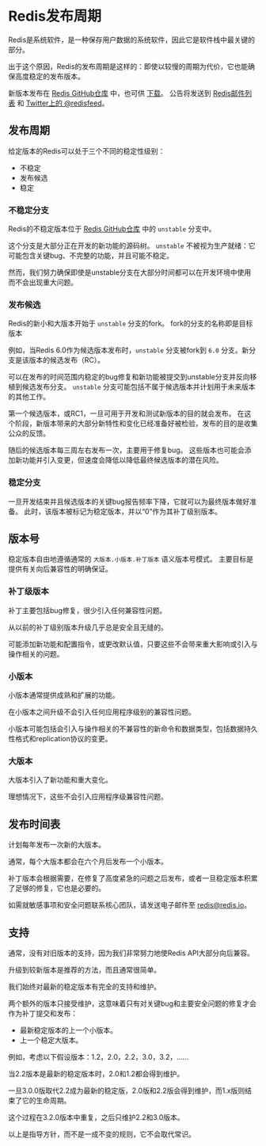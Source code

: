 Redis发布周期
===

Redis是系统软件，是一种保存用户数据的系统软件，因此它是软件栈中最关键的部分。

出于这个原因，Redis的发布周期是这样的：即使以较慢的周期为代价，它也能确保高度稳定的发布版本。

新版本发布在 [Redis GitHub仓库](http://github.com/redis/redis) 中，也可供 [下载](https://redis.io/download)。
公告将发送到 [Redis邮件列表](http://groups.google.com/group/redis-db) 和 [Twitter上的 @redisfeed](https://twitter.com/redisfeed)。

发布周期
---

给定版本的Redis可以处于三个不同的稳定性级别：

* 不稳定
* 发布候选
* 稳定

### 不稳定分支

Redis的不稳定版本位于 [Redis GitHub仓库](http://github.com/redis/redis) 中的 `unstable` 分支中。

这个分支是大部分正在开发的新功能的源码树。
`unstable` 不被视为生产就绪：它可能包含关键bug、不完整的功能，并且可能不稳定。

然而，我们努力确保即使是unstable分支在大部分时间都可以在开发环境中使用而不会出现重大问题。

### 发布候选

Redis的新小和大版本开始于 `unstable` 分支的fork。
fork的分支的名称即是目标版本

例如，当Redis 6.0作为候选版本发布时，`unstable` 分支被fork到 `6.0` 分支。新分支是该版本的候选发布（RC）。

可以在发布的时间范围内稳定的bug修复和新功能被提交到unstable分支并反向移植到候选发布分支。
`unstable` 分支可能包括不属于候选版本并计划用于未来版本的其他工作。

第一个候选版本，或RC1，一旦可用于开发和测试新版本的目的就会发布。
在这个阶段，新版本带来的大部分新特性和变化已经准备好被检验，发布的目的是收集公众的反馈。

随后的候选版本每三周左右发布一次，主要用于修复bug。
这些版本也可能会添加新功能并引入变更，但速度会降低以降低最终候选版本的潜在风险。

### 稳定分支

一旦开发结束并且候选版本的关键bug报告频率下降，它就可以为最终版本做好准备。
此时，该版本被标记为稳定版本，并以“0”作为其补丁级别版本。

版本号
---

稳定版本自由地遵循通常的 `大版本.小版本.补丁版本` 语义版本号模式。
主要目标是提供有关向后兼容性的明确保证。

### 补丁级版本

补丁主要包括bug修复，很少引入任何兼容性问题。

从以前的补丁级别版本升级几乎总是安全且无缝的。

可能添加新功能和配置指令，或更改默认值，只要这些不会带来重大影响或引入与操作相关的问题。

### 小版本

小版本通常提供成熟和扩展的功能。

在小版本之间升级不会引入任何应用程序级别的兼容性问题。

小版本可能包括会引入与操作相关的不兼容性的新命令和数据类型，包括数据持久性格式和replication协议的变更。

### 大版本

大版本引入了新功能和重大变化。

理想情况下，这些不会引入应用程序级兼容性问题。

发布时间表
---

计划每年发布一次新的大版本。

通常，每个大版本都会在六个月后发布一个小版本。

补丁版本会根据需要，在修复了高度紧急的问题之后发布，或者一旦稳定版本积累了足够的修复，它也是必要的。

如需就敏感事项和安全问题联系核心团队，请发送电子邮件至 [redis@redis.io](mailto:redis@redis.io)。

支持
---

通常，没有对旧版本的支持，因为我们非常努力地使Redis API大部分向后兼容。

升级到较新版本是推荐的方法，而且通常很简单。

我们始终对最新的稳定版本有完全的支持和维护。

两个额外的版本只接受维护，这意味着只有对关键bug和主要安全问题的修复才会作为补丁提交和发布：

* 最新稳定版本的上一个小版本。
* 上一个稳定大版本。
 
例如，考虑以下假设版本：1.2，2.0，2.2，3.0，3.2，……

当2.2版本是最新的稳定版本时，2.0和1.2都会得到维护。

一旦3.0.0版取代2.2成为最新的稳定版，2.0版和2.2版会得到维护，而1.x版则结束了它的生命周期。

这个过程在3.2.0版本中重复，之后只维护2.2和3.0版本。

以上是指导方针，而不是一成不变的规则，它不会取代常识。
